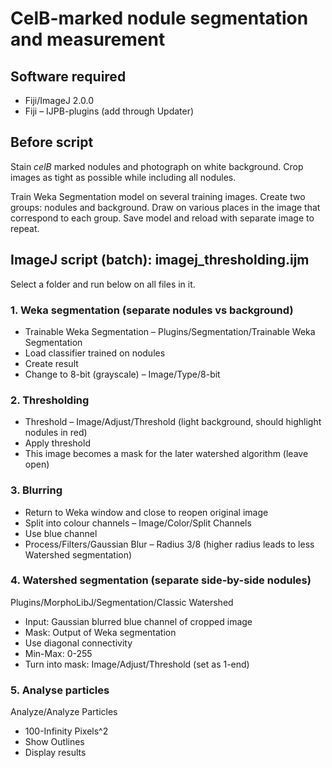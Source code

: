 # CelB-marked nodule segmentation and measurement

## Software required
- Fiji/ImageJ 2.0.0
- Fiji – IJPB-plugins (add through Updater)

## Before script
Stain _celB_ marked nodules and photograph on white background.
Crop images as tight as possible while including all nodules.

Train Weka Segmentation model on several training images.
Create two groups: nodules and background.
Draw on various places in the image that correspond to each group.
Save model and reload with separate image to repeat.

## ImageJ script (batch): imagej\_thresholding.ijm
Select a folder and run below on all files in it.

### 1. Weka segmentation (separate nodules vs background)
- Trainable Weka Segmentation – Plugins/Segmentation/Trainable Weka Segmentation
- Load classifier trained on nodules 
- Create result 
- Change to 8-bit (grayscale) – Image/Type/8-bit 

### 2. Thresholding
- Threshold – Image/Adjust/Threshold (light background, should highlight nodules in red) 
- Apply threshold 
- This image becomes a mask for the later watershed algorithm (leave open) 

### 3. Blurring 
- Return to Weka window and close to reopen original image 
- Split into colour channels – Image/Color/Split Channels 
- Use blue channel 
- Process/Filters/Gaussian Blur – Radius 3/8 (higher radius leads to less Watershed segmentation)

### 4. Watershed segmentation (separate side-by-side nodules)
Plugins/MorphoLibJ/Segmentation/Classic Watershed 
- Input: Gaussian blurred blue channel of cropped image 
- Mask: Output of Weka segmentation 
- Use diagonal connectivity 
- Min-Max: 0-255 
- Turn into mask: Image/Adjust/Threshold (set as 1-end) 

### 5. Analyse particles
Analyze/Analyze Particles 
- 100-Infinity Pixels^2 
- Show Outlines 
- Display results 